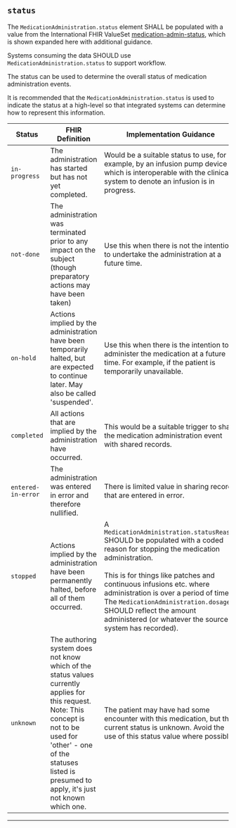 ## `status`

The `MedicationAdministration.status` element SHALL be populated with a value from the International FHIR ValueSet [medication-admin-status](https://hl7.org/fhir/R4/valueset-medication-admin-status.html), which is shown expanded here with additional guidance.

Systems consuming the data SHOULD use `MedicationAdministration.status` to support workflow. 

The status can be used to determine the overall status of medication administration events. 

It is recommended that the `MedicationAdministration.status` is used to indicate the status at a high-level so that integrated systems can determine how to represent this information. 

<table class="assets" title="Status list">
    <thead>
        <tr>
            <th>Status</th>
            <th>FHIR Definition</th>
            <th>Implementation Guidance</th>
        </tr>
    </thead>
    <tbody>
        <!-- in-progress -->
        <tr>
            <td><code>in-progress</code></td>
            <td>
                The administration has started but has not yet completed.
            </td>
            <td>Would be a suitable status to use, for example, by an infusion pump device which is interoperable with the clinical system to denote an infusion is in progress.</td>
        </tr>
        <!-- not-done -->
        <tr>
            <td><code>not-done</code></td>
            <td>
                The administration was terminated prior to any impact on the subject (though preparatory actions may have been taken)
            </td>
            <td>Use this when there is not the intention to undertake the administration at a future time.</td>
        </tr>
        <!-- on-hold -->
        <tr>
            <td><code>on-hold</code></td>
            <td>
                Actions implied by the administration have been temporarily halted, but are expected to continue later. May also be called 'suspended'.
            </td>
            <td>Use this when there is the intention to administer the medication at a future time. For example, if the patient is temporarily unavailable.</td>
        </tr>
        <!-- completed -->
        <tr>
            <td><code>completed</code></td>
            <td>
                All actions that are implied by the administration have occurred.
            </td>
            <td>
                This would be a suitable trigger to share the medication administration event with shared records.
            </td>
        </tr>
        <!-- entered-in-error -->
        <tr>
            <td><code>entered-in-error</code></td>
            <td>
                The administration was entered in error and therefore nullified.
            </td>
            <td>There is limited value in sharing records that are entered in error.</td>
        </tr>
        <!-- stopped -->
        <tr>
            <td><code>stopped</code></td>
            <td>
                Actions implied by the administration have been permanently halted, before all of them occurred.
            </td>
            <td>
                A <code>MedicationAdministration.statusReason</code> SHOULD be populated with a coded reason for stopping the medication administration.
                <br><br>
                This is for things like patches and continuous infusions etc. where administration is over a period of time. The <code>MedicationAdministration.dosage</code> SHOULD reflect the amount administered (or whatever the source system has recorded).
            </td>
        </tr>
        <!-- unknown -->
        <tr>
            <td><code>unknown</code></td>
            <td>
                The authoring system does not know which of the status values currently applies for this request. Note: This concept is not to be used for 'other' - one of the statuses listed is presumed to apply, it's just not known which one.
            </td>
            <td>
                The patient may have had some encounter with this medication, but the current status is unknown. Avoid the use of this status value where possible.
            </td>
        </tr>    
    </tbody>
</table>

---
